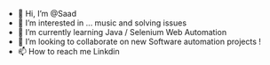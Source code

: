 - 👋 Hi, I’m @Saad
- 👀 I’m interested in ... music and solving issues
- 🌱 I’m currently learning Java / Selenium Web Automation
- 💞️ I’m looking to collaborate on new Software automation projects !
- 📫 How to reach me Linkdin 

<!---
Sabo2560/Sabo2560 is a ✨ special ✨ repository because its `README.md` (this file) appears on your GitHub profile.
You can click the Preview link to take a look at your changes.
--->
